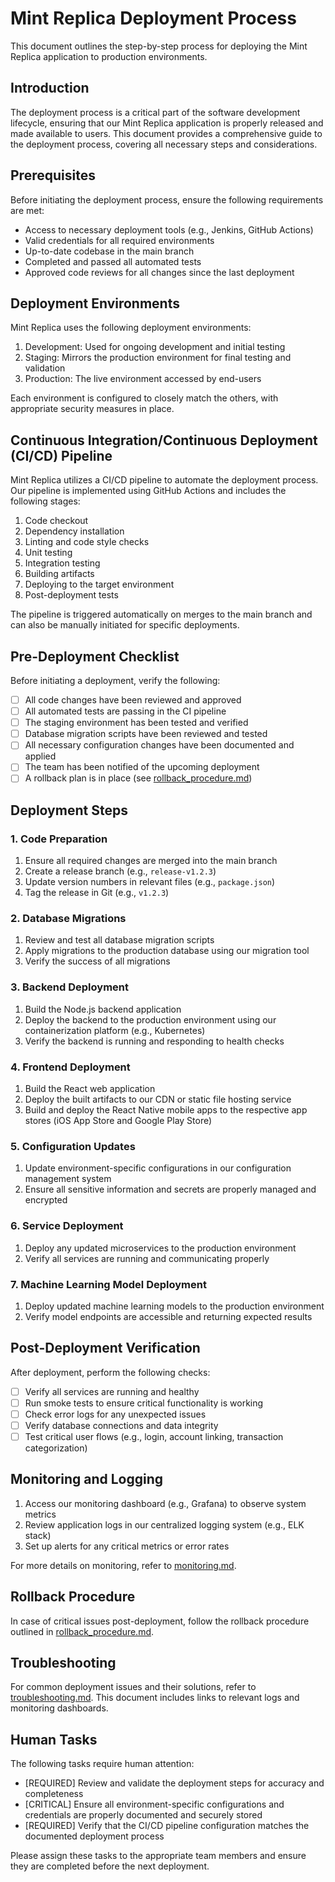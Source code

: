 # Mint Replica Deployment Process

This document outlines the step-by-step process for deploying the Mint Replica application to production environments.

## Introduction

The deployment process is a critical part of the software development lifecycle, ensuring that our Mint Replica application is properly released and made available to users. This document provides a comprehensive guide to the deployment process, covering all necessary steps and considerations.

## Prerequisites

Before initiating the deployment process, ensure the following requirements are met:

- Access to necessary deployment tools (e.g., Jenkins, GitHub Actions)
- Valid credentials for all required environments
- Up-to-date codebase in the main branch
- Completed and passed all automated tests
- Approved code reviews for all changes since the last deployment

## Deployment Environments

Mint Replica uses the following deployment environments:

1. Development: Used for ongoing development and initial testing
2. Staging: Mirrors the production environment for final testing and validation
3. Production: The live environment accessed by end-users

Each environment is configured to closely match the others, with appropriate security measures in place.

## Continuous Integration/Continuous Deployment (CI/CD) Pipeline

Mint Replica utilizes a CI/CD pipeline to automate the deployment process. Our pipeline is implemented using GitHub Actions and includes the following stages:

1. Code checkout
2. Dependency installation
3. Linting and code style checks
4. Unit testing
5. Integration testing
6. Building artifacts
7. Deploying to the target environment
8. Post-deployment tests

The pipeline is triggered automatically on merges to the main branch and can also be manually initiated for specific deployments.

## Pre-Deployment Checklist

Before initiating a deployment, verify the following:

- [ ] All code changes have been reviewed and approved
- [ ] All automated tests are passing in the CI pipeline
- [ ] The staging environment has been tested and verified
- [ ] Database migration scripts have been reviewed and tested
- [ ] All necessary configuration changes have been documented and applied
- [ ] The team has been notified of the upcoming deployment
- [ ] A rollback plan is in place (see [rollback_procedure.md](rollback_procedure.md))

## Deployment Steps

### 1. Code Preparation

1. Ensure all required changes are merged into the main branch
2. Create a release branch (e.g., `release-v1.2.3`)
3. Update version numbers in relevant files (e.g., `package.json`)
4. Tag the release in Git (e.g., `v1.2.3`)

### 2. Database Migrations

1. Review and test all database migration scripts
2. Apply migrations to the production database using our migration tool
3. Verify the success of all migrations

### 3. Backend Deployment

1. Build the Node.js backend application
2. Deploy the backend to the production environment using our containerization platform (e.g., Kubernetes)
3. Verify the backend is running and responding to health checks

### 4. Frontend Deployment

1. Build the React web application
2. Deploy the built artifacts to our CDN or static file hosting service
3. Build and deploy the React Native mobile apps to the respective app stores (iOS App Store and Google Play Store)

### 5. Configuration Updates

1. Update environment-specific configurations in our configuration management system
2. Ensure all sensitive information and secrets are properly managed and encrypted

### 6. Service Deployment

1. Deploy any updated microservices to the production environment
2. Verify all services are running and communicating properly

### 7. Machine Learning Model Deployment

1. Deploy updated machine learning models to the production environment
2. Verify model endpoints are accessible and returning expected results

## Post-Deployment Verification

After deployment, perform the following checks:

- [ ] Verify all services are running and healthy
- [ ] Run smoke tests to ensure critical functionality is working
- [ ] Check error logs for any unexpected issues
- [ ] Verify database connections and data integrity
- [ ] Test critical user flows (e.g., login, account linking, transaction categorization)

## Monitoring and Logging

1. Access our monitoring dashboard (e.g., Grafana) to observe system metrics
2. Review application logs in our centralized logging system (e.g., ELK stack)
3. Set up alerts for any critical metrics or error rates

For more details on monitoring, refer to [monitoring.md](../maintenance/monitoring.md).

## Rollback Procedure

In case of critical issues post-deployment, follow the rollback procedure outlined in [rollback_procedure.md](rollback_procedure.md).

## Troubleshooting

For common deployment issues and their solutions, refer to [troubleshooting.md](../maintenance/troubleshooting.md). This document includes links to relevant logs and monitoring dashboards.

## Human Tasks

The following tasks require human attention:

- [REQUIRED] Review and validate the deployment steps for accuracy and completeness
- [CRITICAL] Ensure all environment-specific configurations and credentials are properly documented and securely stored
- [REQUIRED] Verify that the CI/CD pipeline configuration matches the documented deployment process

Please assign these tasks to the appropriate team members and ensure they are completed before the next deployment.
